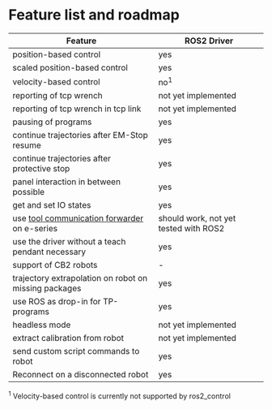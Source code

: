 # Feature list and roadmap

| Feature                                               | ROS2 Driver
| ---                                                   | ---                       |
| position-based control                                | yes                       |
| scaled position-based control                         | yes                       |
| velocity-based control                                | no<sup>1</sup>            |
| reporting of tcp wrench                               | not yet implemented       |
| reporting of tcp wrench in tcp link                   | not yet implemented       |
| pausing of programs                                   | yes                       |
| continue trajectories after EM-Stop resume            | yes                       |
| continue trajectories after protective stop           | yes                       |
| panel interaction in between possible                 | yes                       |
| get and set IO states                                 | yes                       |
| use [tool communication forwarder](https://github.com/UniversalRobots/Universal_Robots_ToolComm_Forwarder_URCap) on e-series | should work, not yet tested with ROS2            |
| use the driver without a teach pendant necessary      | yes                       |
| support of CB2 robots                                 | -                         |
| trajectory extrapolation on robot on missing packages | yes                       |
| use ROS as drop-in for TP-programs                    | yes                       |
| headless mode                                         | not yet implemented       |
| extract calibration from robot                        | not yet implemented       |
| send custom script commands to robot                  | yes                       |
| Reconnect on a disconnected robot                     | yes                       |

<sup>1</sup> Velocity-based control is currently not supported by ros2_control 

